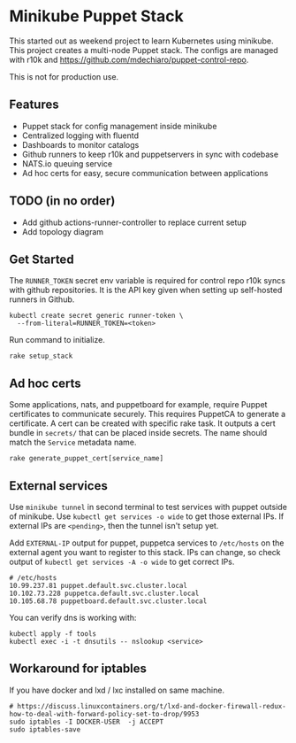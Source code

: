 # Minikube Puppet Stack

This started out as weekend project to learn Kubernetes using minikube.
This project creates a multi-node Puppet stack. The configs are managed
with r10k and https://github.com/mdechiaro/puppet-control-repo.

This is not for production use.

## Features
* Puppet stack for config management inside minikube
* Centralized logging with fluentd
* Dashboards to monitor catalogs
* Github runners to keep r10k and puppetservers in sync with codebase
* NATS.io queuing service
* Ad hoc certs for easy, secure communication between applications

## TODO (in no order)
* Add github actions-runner-controller to replace current setup
* Add topology diagram

## Get Started

The `RUNNER_TOKEN` secret env variable is required for control repo r10k
syncs with github repositories. It is the API key given when setting up
self-hosted runners in Github.

```
kubectl create secret generic runner-token \
  --from-literal=RUNNER_TOKEN=<token>
```

Run command to initialize.

```
rake setup_stack
```

## Ad hoc certs

Some applications, nats, and puppetboard for example, require Puppet
certificates to communicate securely. This requires PuppetCA to generate
a certificate. A cert can be created with specific rake task. It outputs
a cert bundle in `secrets/` that can be placed inside secrets. The name
should match the `Service` metadata name.

```
rake generate_puppet_cert[service_name]
```

## External services

Use `minikube tunnel` in second terminal to test services with puppet
outside of minikube. Use `kubectl get services -o wide` to get those
external IPs. If external IPs are `<pending>`, then the tunnel isn't
setup yet.

Add `EXTERNAL-IP` output for puppet, puppetca services to `/etc/hosts`
on the external agent you want to register to this stack. IPs can
change, so check output of `kubectl get services -A -o wide` to get
correct IPs.

```
# /etc/hosts
10.99.237.81 puppet.default.svc.cluster.local
10.102.73.228 puppetca.default.svc.cluster.local
10.105.68.78 puppetboard.default.svc.cluster.local
```

You can verify dns is working with:

```
kubectl apply -f tools
kubectl exec -i -t dnsutils -- nslookup <service>
```

## Workaround for iptables

If you have docker and lxd / lxc installed on same machine.

```
# https://discuss.linuxcontainers.org/t/lxd-and-docker-firewall-redux-how-to-deal-with-forward-policy-set-to-drop/9953
sudo iptables -I DOCKER-USER  -j ACCEPT
sudo iptables-save
```

